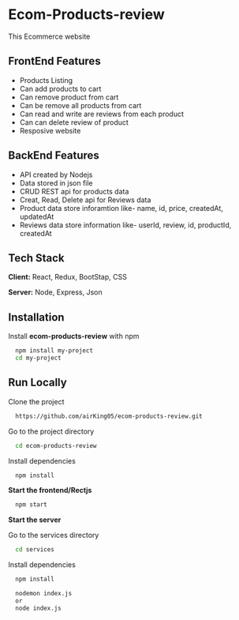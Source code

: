 
# Ecom-Products-review

This Ecommerce website


## FrontEnd Features

- Products Listing 
- Can add products to cart
- Can remove product from cart
- Can be remove all products from cart
- Can read and write are reviews from each product
- Can can delete review of product
- Resposive website

## BackEnd Features

- API created by Nodejs
- Data stored in json file 
- CRUD REST api for products data
- Creat, Read, Delete api for Reviews data 
- Product data store inforamtion like- name, id, price, createdAt, updatedAt
- Reviews data store information like- userId, review, id, productId, createdAt




## Tech Stack

**Client:** React, Redux, BootStap, CSS

**Server:** Node, Express, Json


## Installation

Install **ecom-products-review** with npm

```bash
  npm install my-project
  cd my-project
```
    
## Run Locally

Clone the project

```bash
  https://github.com/airKing05/ecom-products-review.git
```

Go to the project directory

```bash
  cd ecom-products-review
```

Install dependencies

```bash
  npm install
```

**Start the frontend/Rectjs**

```bash
  npm start
```

**Start the server**

Go to the services directory

```bash
  cd services
```

Install dependencies

```bash
  npm install
```

```bash
  nodemon index.js 
  or
  node index.js
```